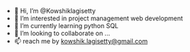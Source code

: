- 👋 Hi, I’m @Kowshiklagisetty
- 👀 I’m interested in project management web development 
- 🌱 I’m currently learning python SQL
- 💞️ I’m looking to collaborate on ...
- 📫 reach me by kowshik.lagisetty@gmail.com

<!---
Kowshiklagisetty/Kowshiklagisetty is a ✨ special ✨ repository because its `README.md` (this file) appears on your GitHub profile.
You can click the Preview link to take a look at your changes.
--->
